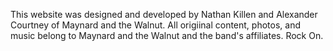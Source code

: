 This website was designed and developed by Nathan Killen and Alexander Courtney of Maynard and the Walnut. All origiinal content, photos, and music belong to Maynard and the Walnut and the band's affiliates. Rock On.